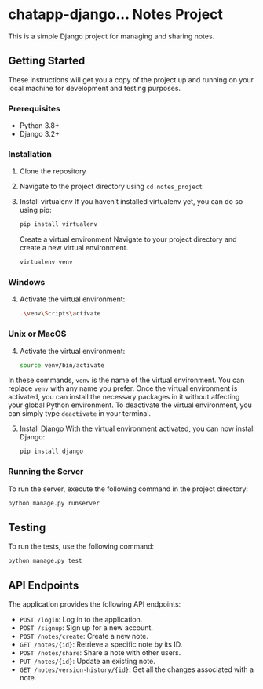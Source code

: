 # chatapp-django... Notes Project

This is a simple Django project for managing and sharing notes.

## Getting Started

These instructions will get you a copy of the project up and running on your local machine for development and testing purposes.

### Prerequisites

- Python 3.8+
- Django 3.2+

### Installation

1. Clone the repository
2. Navigate to the project directory using ```cd notes_project```

3. Install virtualenv If you haven’t installed virtualenv yet, you can do so using pip:
   ```bash
   pip install virtualenv
   ```

   Create a virtual environment Navigate to your project directory and create a new virtual environment.
   ```bash
   virtualenv venv
   ```

### Windows

4. Activate the virtual environment:
   ```bash
   .\venv\Scripts\activate
   ```

### Unix or MacOS

4. Activate the virtual environment:
   ```bash
   source venv/bin/activate
   ```

In these commands, `venv` is the name of the virtual environment. You can replace `venv` with any name you prefer. Once the virtual environment is activated, you can install the necessary packages in it without affecting your global Python environment. To deactivate the virtual environment, you can simply type `deactivate` in your terminal.

5. Install Django With the virtual environment activated, you can now install Django:
   ```bash
   pip install django
   ```

### Running the Server

To run the server, execute the following command in the project directory:

   ```bash
   python manage.py runserver
   ```

## Testing

To run the tests, use the following command:

```bash
python manage.py test
```

## API Endpoints

The application provides the following API endpoints:

- `POST /login`: Log in to the application.
- `POST /signup`: Sign up for a new account.
- `POST /notes/create`: Create a new note.
- `GET /notes/{id}`: Retrieve a specific note by its ID.
- `POST /notes/share`: Share a note with other users.
- `PUT /notes/{id}`: Update an existing note.
- `GET /notes/version-history/{id}`: Get all the changes associated with a note.




